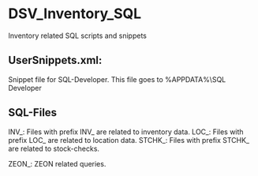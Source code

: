 # DSV_Inventory_SQL
Inventory related SQL scripts and snippets

## UserSnippets.xml:
Snippet file for SQL-Developer.
This file goes to %APPDATA%\SQL Developer

## SQL-Files
INV_: Files with prefix INV_ are related to inventory data.
LOC_: Files with prefix LOC_ are related to location data.
STCHK_: Files with prefix STCHK_ are related to stock-checks.

ZEON_: ZEON related queries.
